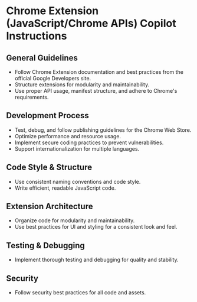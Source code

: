 # Chrome Extension (JavaScript/Chrome APIs) Copilot Instructions

## General Guidelines
- Follow Chrome Extension documentation and best practices from the official Google Developers site.
- Structure extensions for modularity and maintainability.
- Use proper API usage, manifest structure, and adhere to Chrome's requirements.

## Development Process
- Test, debug, and follow publishing guidelines for the Chrome Web Store.
- Optimize performance and resource usage.
- Implement secure coding practices to prevent vulnerabilities.
- Support internationalization for multiple languages.

## Code Style & Structure
- Use consistent naming conventions and code style.
- Write efficient, readable JavaScript code.

## Extension Architecture
- Organize code for modularity and maintainability.
- Use best practices for UI and styling for a consistent look and feel.

## Testing & Debugging
- Implement thorough testing and debugging for quality and stability.

## Security
- Follow security best practices for all code and assets.
